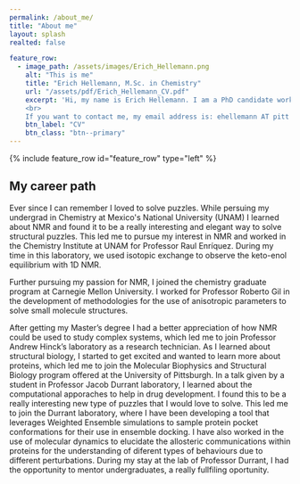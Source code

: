 ```yaml
---
permalink: /about_me/
title: "About me"
layout: splash
realted: false

feature_row:
  - image_path: /assets/images/Erich_Hellemann.png
    alt: "This is me"
    title: "Erich Hellemann, M.Sc. in Chemistry"
    url: "/assets/pdf/Erich_Hellemann_CV.pdf"
    excerpt: 'Hi, my name is Erich Hellemann. I am a PhD candidate working in the laboratory of [PhD. Jacob D. Durrant](https://durrantlab.pitt.edu/). I am a student in the Molecular Biophysics & Structural Biology program. My interests focus on computer-aided drug discovery (CADD), virtual screening, molecular dynamics simulations, weighted ensemble path sampling, and nuclear magnetic resonace (NMR) of small molecules. I am also interested in teaching and mentoring undergraduate students.<br>
    <br>
    If you want to contact me, my email address is: ehellemann AT pitt DOT edu.<br>'
    btn_label: "CV"
    btn_class: "btn--primary"
---
```


{% include feature_row id="feature_row" type="left" %}

## My career path

Ever since I can remember I loved to solve puzzles. While persuing my undergrad in Chemistry at Mexico's National University (UNAM) I learned about NMR and found it to be a really interesting and elegant way to solve structural puzzles. This led me to pursue my interest in NMR and worked in the Chemistry Institute at UNAM for Professor Raul Enríquez. During my time in this laboratory, we used isotopic exchange to observe the keto-enol equilibrium with 1D NMR. 

Further pursuing my passion for NMR, I joined the chemistry graduate program at Carnegie Mellon University. I worked for Professor Roberto Gil in the development of methodologies for the use of anisotropic parameters to solve small molecule structures. 

After getting my Master’s degree I had a better appreciation of how NMR could be used to study complex systems, which led me to join Professor Andrew Hinck’s laboratory as a research technician.  As I learned about structural biology, I started to get excited and wanted to learn more about proteins, which led me to join the Molecular Biophysics and Structural Biology program offered at the University of Pittsburgh. In a talk given by a student in Professor Jacob Durrant laboratory, I learned about the computational apporaches to help in drug development. I found this to be a really interesting new type of puzzles that I would love to solve. This led me to join the Durrant laboratory, where I have been developing a tool that leverages Weighted Ensemble simulations to sample protein pocket conformations for their use in ensemble docking. I have also worked in the use of molecular dynamics to elucidate the allosteric communications within proteins for the understanding of diferent types of behaviours due to different perturbations. During my stay at the lab of Professor Durrant, I had the opportunity to mentor undergraduates, a really fullfiling oportunity.
